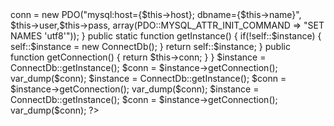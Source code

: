 <?php
class ConnectDb {
  // Hold the class instance.
  private static $instance = null;
  private $conn;
  
  private $host = 'localhost';
  private $user = 'administrador';
  private $pass = 'administrador';
  private $name = 'tienda';
   
  // The db connection is established in the private constructor.
  private function __construct()
  {
    $this->conn = new PDO("mysql:host={$this->host};
    dbname={$this->name}", $this->user,$this->pass,
    array(PDO::MYSQL_ATTR_INIT_COMMAND => "SET NAMES 'utf8'"));
  }
  
  public static function getInstance()
  {
    if(!self::$instance)
    {
      self::$instance = new ConnectDb();
    }
   
    return self::$instance;
  }
  
  public function getConnection()
  {
    return $this->conn;
  }
}
$instance = ConnectDb::getInstance();
$conn = $instance->getConnection();
var_dump($conn);

$instance = ConnectDb::getInstance();
$conn = $instance->getConnection();
var_dump($conn);

$instance = ConnectDb::getInstance();
$conn = $instance->getConnection();
var_dump($conn);

?>